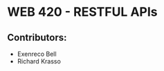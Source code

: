 # WEB 420 - RESTFUL APIs

<h2>Contributors:</h2>
<ul>
    <li>Exenreco Bell</li>
    <li>Richard Krasso</li>
</ul>
